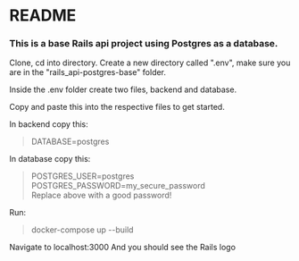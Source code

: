 # README
### This is a base Rails api project using Postgres as a database.
Clone, cd into directory. Create a new directory called ".env", make sure you are in the "rails_api-postgres-base" folder.

Inside the .env folder create two files, backend and database.

Copy and paste this into the respective files to get started.

In backend copy this:

>DATABASE=postgres


In database copy this:

>POSTGRES_USER=postgres\
POSTGRES_PASSWORD=my_secure_password\
> Replace above with a good password!

Run:
>docker-compose up --build


Navigate to localhost:3000 And you should see the Rails logo